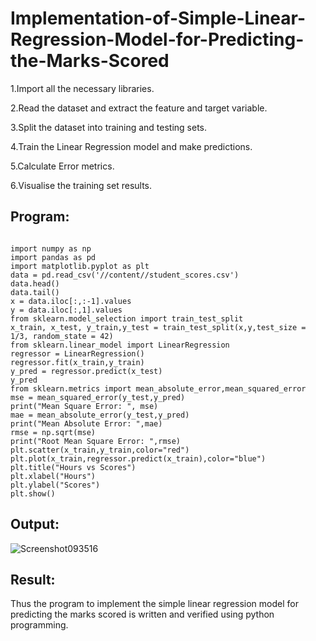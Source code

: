 # Implementation-of-Simple-Linear-Regression-Model-for-Predicting-the-Marks-Scored

1.Import all the necessary libraries.

2.Read the dataset and extract the feature and target variable.

3.Split the dataset into training and testing sets.

4.Train the Linear Regression model and make predictions.

5.Calculate Error metrics.

6.Visualise the training set results.


## Program:

```

import numpy as np
import pandas as pd
import matplotlib.pyplot as plt
data = pd.read_csv('//content//student_scores.csv')
data.head()
data.tail()
x = data.iloc[:,:-1].values
y = data.iloc[:,1].values
from sklearn.model_selection import train_test_split
x_train, x_test, y_train,y_test = train_test_split(x,y,test_size = 1/3, random_state = 42)
from sklearn.linear_model import LinearRegression
regressor = LinearRegression()
regressor.fit(x_train,y_train)
y_pred = regressor.predict(x_test)
y_pred
from sklearn.metrics import mean_absolute_error,mean_squared_error
mse = mean_squared_error(y_test,y_pred)
print("Mean Square Error: ", mse)
mae = mean_absolute_error(y_test,y_pred)
print("Mean Absolute Error: ",mae)
rmse = np.sqrt(mse)
print("Root Mean Square Error: ",rmse)
plt.scatter(x_train,y_train,color="red")
plt.plot(x_train,regressor.predict(x_train),color="blue")
plt.title("Hours vs Scores")
plt.xlabel("Hours")
plt.ylabel("Scores")
plt.show()

```


## Output:

![Screenshot093516](https://github.com/user-attachments/assets/a17053ac-44aa-40de-890f-f2e1e7c53fac)


## Result:
Thus the program to implement the simple linear regression model for predicting the marks scored is written and verified using python programming.
